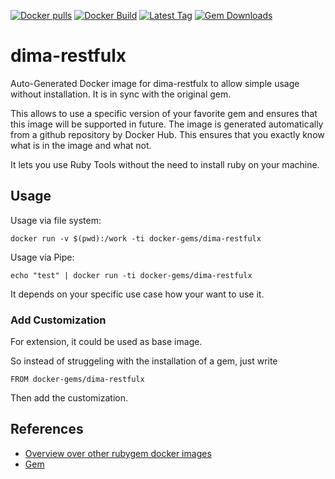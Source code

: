 [![Docker pulls](https://img.shields.io/docker/pulls/rubygem/dima-restfulx.svg)](https://hub.docker.com/r/rubygem/dima-restfulx/)
[![Docker Build](https://img.shields.io/docker/automated/rubygem/dima-restfulx.svg)](https://hub.docker.com/r/rubygem/dima-restfulx/)
[![Latest Tag](https://img.shields.io/github/tag/docker-rubygem/dima-restfulx.svg)](https://hub.docker.com/r/rubygem/dima-restfulx/)
[![Gem Downloads](https://img.shields.io/gem/dt/dima-restfulx.svg)](https://rubygems.org/gems/dima-restfulx/)
# dima-restfulx

Auto-Generated Docker image for dima-restfulx to allow simple usage without installation.
It is in sync with the original gem.

This allows to use a specific version of your favorite gem and ensures that this image will be supported in future.
The image is generated automatically from a github repository by Docker Hub.
This ensures that you exactly know what is in the image and what not.

It lets you use Ruby Tools without the need to install ruby on your machine.

## Usage

Usage via file system:

`docker run -v $(pwd):/work -ti docker-gems/dima-restfulx`

Usage via Pipe:

`echo "test" | docker run -ti docker-gems/dima-restfulx`

It depends on your specific use case how your want to use it.

### Add Customization

For extension, it could be used as base image.

So instead of struggeling with the installation of a gem, just write

`FROM docker-gems/dima-restfulx`

Then add the customization.

## References

 - [Overview over other rubygem docker images](https://github.com/thinkbot/docker-rubygem)
 - [Gem](https://rubygems.org/gems/dima-restfulx/)
